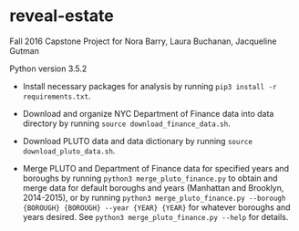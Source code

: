 # reveal-estate
Fall 2016 Capstone Project for Nora Barry, Laura Buchanan, Jacqueline Gutman

Python version 3.5.2

* Install necessary packages for analysis by running `pip3 install -r requirements.txt`.

* Download and organize NYC Department of Finance data into data directory by running `source download_finance_data.sh`.

* Download PLUTO data and data dictionary by running `source download_pluto_data.sh`.

* Merge PLUTO and Department of Finance data for specified years and boroughs by running `python3 merge_pluto_finance.py` to obtain and merge data for default boroughs and years (Manhattan and Brooklyn, 2014-2015), or by running `python3 merge_pluto_finance.py --borough {BOROUGH} {BOROUGH} --year {YEAR} {YEAR}` for whatever boroughs and years desired. See `python3 merge_pluto_finance.py --help` for details.
